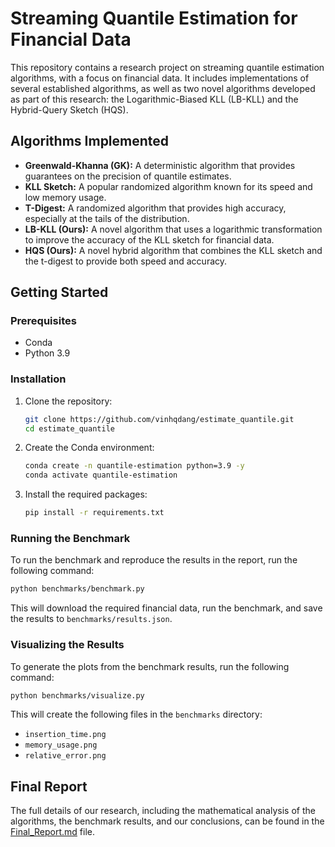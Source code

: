 # Streaming Quantile Estimation for Financial Data

This repository contains a research project on streaming quantile estimation algorithms, with a focus on financial data. It includes implementations of several established algorithms, as well as two novel algorithms developed as part of this research: the Logarithmic-Biased KLL (LB-KLL) and the Hybrid-Query Sketch (HQS).

## Algorithms Implemented

*   **Greenwald-Khanna (GK):** A deterministic algorithm that provides guarantees on the precision of quantile estimates.
*   **KLL Sketch:** A popular randomized algorithm known for its speed and low memory usage.
*   **T-Digest:** A randomized algorithm that provides high accuracy, especially at the tails of the distribution.
*   **LB-KLL (Ours):** A novel algorithm that uses a logarithmic transformation to improve the accuracy of the KLL sketch for financial data.
*   **HQS (Ours):** A novel hybrid algorithm that combines the KLL sketch and the t-digest to provide both speed and accuracy.

## Getting Started

### Prerequisites

*   Conda
*   Python 3.9

### Installation

1.  Clone the repository:
    ```bash
    git clone https://github.com/vinhqdang/estimate_quantile.git
    cd estimate_quantile
    ```
2.  Create the Conda environment:
    ```bash
    conda create -n quantile-estimation python=3.9 -y
    conda activate quantile-estimation
    ```
3.  Install the required packages:
    ```bash
    pip install -r requirements.txt
    ```

### Running the Benchmark

To run the benchmark and reproduce the results in the report, run the following command:

```bash
python benchmarks/benchmark.py
```

This will download the required financial data, run the benchmark, and save the results to `benchmarks/results.json`.

### Visualizing the Results

To generate the plots from the benchmark results, run the following command:

```bash
python benchmarks/visualize.py
```

This will create the following files in the `benchmarks` directory:
*   `insertion_time.png`
*   `memory_usage.png`
*   `relative_error.png`

## Final Report

The full details of our research, including the mathematical analysis of the algorithms, the benchmark results, and our conclusions, can be found in the [Final_Report.md](Final_Report.md) file.
